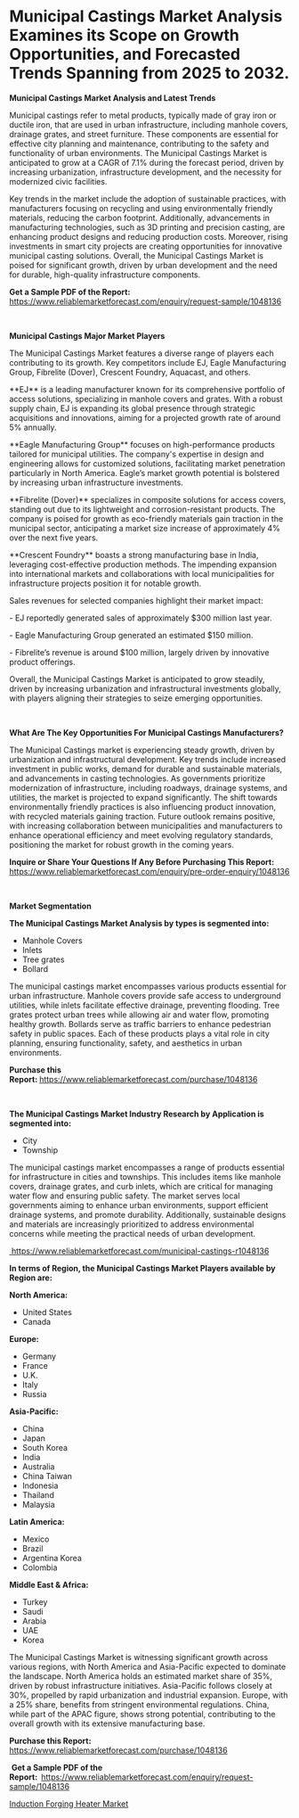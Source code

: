 <p><h1>Municipal Castings Market Analysis Examines its Scope on Growth Opportunities, and Forecasted Trends Spanning from 2025 to 2032.</h1></p><p><strong>Municipal Castings Market Analysis and Latest Trends</strong></p>
<p><p>Municipal castings refer to metal products, typically made of gray iron or ductile iron, that are used in urban infrastructure, including manhole covers, drainage grates, and street furniture. These components are essential for effective city planning and maintenance, contributing to the safety and functionality of urban environments. The Municipal Castings Market is anticipated to grow at a CAGR of 7.1% during the forecast period, driven by increasing urbanization, infrastructure development, and the necessity for modernized civic facilities.</p><p>Key trends in the market include the adoption of sustainable practices, with manufacturers focusing on recycling and using environmentally friendly materials, reducing the carbon footprint. Additionally, advancements in manufacturing technologies, such as 3D printing and precision casting, are enhancing product designs and reducing production costs. Moreover, rising investments in smart city projects are creating opportunities for innovative municipal casting solutions. Overall, the Municipal Castings Market is poised for significant growth, driven by urban development and the need for durable, high-quality infrastructure components.</p></p>
<p><strong>Get a Sample PDF of the Report:&nbsp;</strong> <a href="https://www.reliablemarketforecast.com/enquiry/request-sample/1048136?utm_campaign=3223&utm_medium=2&utm_source=Github&utm_content=ia&utm_term=27032025&utm_id=municipal-castings">https://www.reliablemarketforecast.com/enquiry/request-sample/1048136</a></p>
<p>&nbsp;</p>
<p><strong>Municipal Castings Major Market Players</strong></p>
<p><p>The Municipal Castings Market features a diverse range of players each contributing to its growth. Key competitors include EJ, Eagle Manufacturing Group, Fibrelite (Dover), Crescent Foundry, Aquacast, and others. </p><p>**EJ** is a leading manufacturer known for its comprehensive portfolio of access solutions, specializing in manhole covers and grates. With a robust supply chain, EJ is expanding its global presence through strategic acquisitions and innovations, aiming for a projected growth rate of around 5% annually.</p><p>**Eagle Manufacturing Group** focuses on high-performance products tailored for municipal utilities. The company's expertise in design and engineering allows for customized solutions, facilitating market penetration particularly in North America. Eagle’s market growth potential is bolstered by increasing urban infrastructure investments.</p><p>**Fibrelite (Dover)** specializes in composite solutions for access covers, standing out due to its lightweight and corrosion-resistant products. The company is poised for growth as eco-friendly materials gain traction in the municipal sector, anticipating a market size increase of approximately 4% over the next five years.</p><p>**Crescent Foundry** boasts a strong manufacturing base in India, leveraging cost-effective production methods. The impending expansion into international markets and collaborations with local municipalities for infrastructure projects position it for notable growth.</p><p>Sales revenues for selected companies highlight their market impact: </p><p>- EJ reportedly generated sales of approximately $300 million last year.</p><p>- Eagle Manufacturing Group generated an estimated $150 million.</p><p>- Fibrelite’s revenue is around $100 million, largely driven by innovative product offerings.</p><p>Overall, the Municipal Castings Market is anticipated to grow steadily, driven by increasing urbanization and infrastructural investments globally, with players aligning their strategies to seize emerging opportunities.</p></p>
<p>&nbsp;</p>
<p><strong>What Are The Key Opportunities For Municipal Castings Manufacturers?</strong></p>
<p><p>The Municipal Castings market is experiencing steady growth, driven by urbanization and infrastructural development. Key trends include increased investment in public works, demand for durable and sustainable materials, and advancements in casting technologies. As governments prioritize modernization of infrastructure, including roadways, drainage systems, and utilities, the market is projected to expand significantly. The shift towards environmentally friendly practices is also influencing product innovation, with recycled materials gaining traction. Future outlook remains positive, with increasing collaboration between municipalities and manufacturers to enhance operational efficiency and meet evolving regulatory standards, positioning the market for robust growth in the coming years.</p></p>
<p><strong>Inquire or Share Your Questions If Any Before Purchasing This Report:</strong> <a href="https://www.reliablemarketforecast.com/enquiry/pre-order-enquiry/1048136?utm_campaign=3223&utm_medium=2&utm_source=Github&utm_content=ia&utm_term=27032025&utm_id=municipal-castings">https://www.reliablemarketforecast.com/enquiry/pre-order-enquiry/1048136</a></p>
<p>&nbsp;</p>
<p><strong>Market Segmentation</strong></p>
<p><strong>The Municipal Castings Market Analysis by types is segmented into:</strong></p>
<p><ul><li>Manhole Covers</li><li>Inlets</li><li>Tree grates</li><li>Bollard</li></ul></p>
<p><p>The municipal castings market encompasses various products essential for urban infrastructure. Manhole covers provide safe access to underground utilities, while inlets facilitate effective drainage, preventing flooding. Tree grates protect urban trees while allowing air and water flow, promoting healthy growth. Bollards serve as traffic barriers to enhance pedestrian safety in public spaces. Each of these products plays a vital role in city planning, ensuring functionality, safety, and aesthetics in urban environments.</p></p>
<p><strong>Purchase this Report:&nbsp;</strong><a href="https://www.reliablemarketforecast.com/purchase/1048136?utm_campaign=3223&utm_medium=2&utm_source=Github&utm_content=ia&utm_term=27032025&utm_id=municipal-castings">https://www.reliablemarketforecast.com/purchase/1048136</a></p>
<p>&nbsp;</p>
<p><strong>The Municipal Castings Market Industry Research by Application is segmented into:</strong></p>
<p><ul><li>City</li><li>Township</li></ul></p>
<p><p>The municipal castings market encompasses a range of products essential for infrastructure in cities and townships. This includes items like manhole covers, drainage grates, and curb inlets, which are critical for managing water flow and ensuring public safety. The market serves local governments aiming to enhance urban environments, support efficient drainage systems, and promote durability. Additionally, sustainable designs and materials are increasingly prioritized to address environmental concerns while meeting the practical needs of urban development.</p></p>
<p><a href="https://www.reliablemarketforecast.com/municipal-castings-r1048136?utm_campaign=3223&utm_medium=2&utm_source=Github&utm_content=ia&utm_term=27032025&utm_id=municipal-castings">&nbsp;https://www.reliablemarketforecast.com/municipal-castings-r1048136</a></p>
<p><strong>In terms of Region, the Municipal Castings Market Players available by Region are:</strong></p>
<p>
    <p> <strong> North America: </strong>
        <ul>
            <li>United States</li>
            <li>Canada</li>
        </ul>
        </p> 
    <p> <strong> Europe: </strong>
        <ul>
            <li>Germany</li>
            <li>France</li>
            <li>U.K.</li>
            <li>Italy</li>
            <li>Russia</li>
        </ul>
        </p> 
    <p> <strong> Asia-Pacific: </strong>
        <ul>
            <li>China</li>
            <li>Japan</li>
            <li>South Korea</li>
            <li>India</li>
            <li>Australia</li>
            <li>China Taiwan</li>
            <li>Indonesia</li>
            <li>Thailand</li>
            <li>Malaysia</li>
        </ul>
        </p> 
    <p> <strong> Latin America: </strong>
        <ul>
            <li>Mexico</li>
            <li>Brazil</li>
            <li>Argentina Korea</li>
            <li>Colombia</li>
        </ul>
        </p> 
    <p> <strong> Middle East & Africa: </strong>
        <ul>
            <li>Turkey</li>
            <li>Saudi</li>
            <li>Arabia</li>
            <li>UAE</li>
            <li>Korea</li>
        </ul>
    </p>
    </p>
<p><p>The Municipal Castings Market is witnessing significant growth across various regions, with North America and Asia-Pacific expected to dominate the landscape. North America holds an estimated market share of 35%, driven by robust infrastructure initiatives. Asia-Pacific follows closely at 30%, propelled by rapid urbanization and industrial expansion. Europe, with a 25% share, benefits from stringent environmental regulations. China, while part of the APAC figure, shows strong potential, contributing to the overall growth with its extensive manufacturing base.</p></p>
<p><strong>Purchase this Report: </strong><a href="https://www.reliablemarketforecast.com/purchase/1048136?utm_campaign=3223&utm_medium=2&utm_source=Github&utm_content=ia&utm_term=27032025&utm_id=municipal-castings">https://www.reliablemarketforecast.com/purchase/1048136</a></p>
<p>&nbsp;<strong>Get a Sample PDF of the Report:&nbsp;&nbsp;</strong><a href="https://www.reliablemarketforecast.com/enquiry/request-sample/1048136?utm_campaign=3223&utm_medium=2&utm_source=Github&utm_content=ia&utm_term=27032025&utm_id=municipal-castings">https://www.reliablemarketforecast.com/enquiry/request-sample/1048136</a></p>
<p><strong></strong></p>
<p><p><a href="https://github.com/sternymkere4/Market-Research-Report-List-1/blob/main/induction-forging-heater-market.md?utm_campaign=3223&utm_medium=2&utm_source=Github&utm_content=ia&utm_term=27032025&utm_id=municipal-castings">Induction Forging Heater Market</a></p></p>
